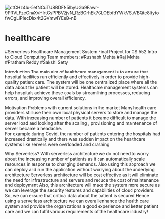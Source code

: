 ![ctCHz4Iu-5efNCuTU8BDFN5lbyUGa9Fawr-9PRVLFzeGnaXvHlrtGsPPBVZjvN_RzBGrhEk7GLOEbfdYWkVSuVBQte8ltytofwOgLiPIecDhx4t2GVmwlYEeQ-nB](https://github.com/rush181200/healthcare/assets/47397248/044530c8-bba3-4e80-9ec0-ae3f57405b50)
# healthcare

#Serverless Healthcare Management System
Final Project for CS 552 Intro to Cloud Computing 
Team members:
#Rushabh Mehta
#Raj Mehta
#Pratham Reddy
#Sakshi Setty

Introduction
The main aim of healthcare management is to ensure that hospital facilities run efficiently and effectively in order to provide high-quality patient care. The system will be one centralized place where all the data about the patient will be stored. Healthcare management systems can help hospitals achieve these goals by streamlining processes, reducing errors, and improving overall efficiency.

Motivation
Problems with current solutions in the market
Many health care providers still use their own local physical servers to store and manage the data. 
With increasing number of patients it became difficult to manage the server load and looking after the scaling , provisioning and maintenance of server became a headache.  
For example during Covid, the number of patients entering the hospitals had increased drastically and there was sudden impact on the healthcare systems like servers were overloaded and crashing

Why Serverless?
With serverless architecture we do not need to worry about the increasing number of patients as it can automatically scale resources in response to changing demands. Also using this approach we can deploy and run the application without worrying about the underlying architecture
Serverless architecture will be cost effective as it will eliminate the need for infrastructure and servers and reduce the cost of maintenance and deployment
Also, this architecture will make the system more secure as we can leverage the security features and capabilities of cloud providers. So, we can ensure that critical data about the patient is secured
Hence using a serverless architecture we can overall enhance the health care system and provide the organizations a good experience and better patient care and we can fulfil various requirements of the healthcare industry!
